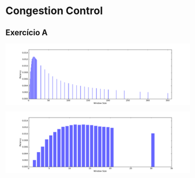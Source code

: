 # Congestion Control

## Exercício A

<img src="https://raw.githubusercontent.com/joseflauzino/Congestion_Control/master/plot.png"></img>

<img src="https://raw.githubusercontent.com/joseflauzino/Congestion_Control/master/plot_zoom.png"></img>

